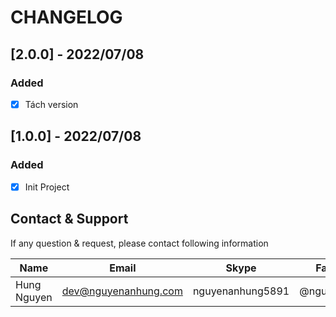 # CHANGELOG

## [2.0.0] - 2022/07/08

### Added

- [x] Tách version

## [1.0.0] - 2022/07/08

### Added

- [x] Init Project

## Contact & Support

If any question & request, please contact following information

| Name        | Email                | Skype            | Facebook      |
|-------------|----------------------|------------------|---------------|
| Hung Nguyen | dev@nguyenanhung.com | nguyenanhung5891 | @nguyenanhung |
